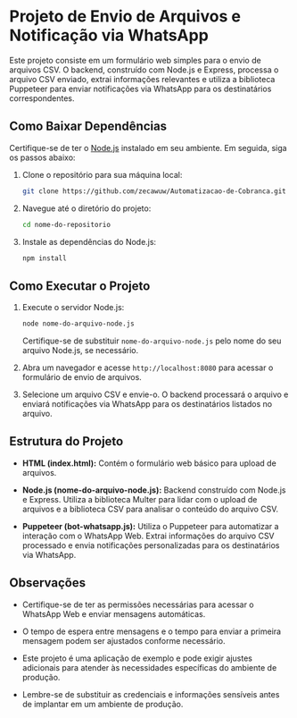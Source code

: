 # Projeto de Envio de Arquivos e Notificação via WhatsApp

Este projeto consiste em um formulário web simples para o envio de arquivos CSV. O backend, construído com Node.js e Express, processa o arquivo CSV enviado, extrai informações relevantes e utiliza a biblioteca Puppeteer para enviar notificações via WhatsApp para os destinatários correspondentes.

## Como Baixar Dependências

Certifique-se de ter o [Node.js](https://nodejs.org/) instalado em seu ambiente. Em seguida, siga os passos abaixo:

1. Clone o repositório para sua máquina local:

   ```bash
   git clone https://github.com/zecawuw/Automatizacao-de-Cobranca.git
   ```

2. Navegue até o diretório do projeto:

   ```bash
   cd nome-do-repositorio
   ```

3. Instale as dependências do Node.js:

   ```bash
   npm install
   ```

## Como Executar o Projeto

1. Execute o servidor Node.js:

   ```bash
   node nome-do-arquivo-node.js
   ```

   Certifique-se de substituir `nome-do-arquivo-node.js` pelo nome do seu arquivo Node.js, se necessário.

2. Abra um navegador e acesse `http://localhost:8080` para acessar o formulário de envio de arquivos.

3. Selecione um arquivo CSV e envie-o. O backend processará o arquivo e enviará notificações via WhatsApp para os destinatários listados no arquivo.

## Estrutura do Projeto

- **HTML (index.html):** Contém o formulário web básico para upload de arquivos.
  
- **Node.js (nome-do-arquivo-node.js):** Backend construído com Node.js e Express. Utiliza a biblioteca Multer para lidar com o upload de arquivos e a biblioteca CSV para analisar o conteúdo do arquivo CSV.

- **Puppeteer (bot-whatsapp.js):** Utiliza o Puppeteer para automatizar a interação com o WhatsApp Web. Extrai informações do arquivo CSV processado e envia notificações personalizadas para os destinatários via WhatsApp.

## Observações

- Certifique-se de ter as permissões necessárias para acessar o WhatsApp Web e enviar mensagens automáticas.

- O tempo de espera entre mensagens e o tempo para enviar a primeira mensagem podem ser ajustados conforme necessário.

- Este projeto é uma aplicação de exemplo e pode exigir ajustes adicionais para atender às necessidades específicas do ambiente de produção.

- Lembre-se de substituir as credenciais e informações sensíveis antes de implantar em um ambiente de produção.
